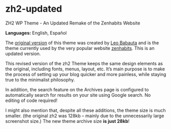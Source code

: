 # zh2-updated
ZH2 WP Theme - An Updated Remake of the Zenhabits Website

<strong>Languages:</strong> English, Español

<p>The <a href="http://zenhabits.net/theme/" target="_blank">original version</a> of this theme was created by <a href="http://leobabauta.com" target="_blank">Leo Babauta</a> and is the theme currently used by the very popular website <a href="http://zenhabits.net" target="_blank">zenhabits</a>. This is an updated version.</p>

<p>This revised version of the zh2 Theme keeps the same design elements as the original, including fonts, menus, layout, etc. It&rsquo;s main purpose is to make the process of setting up your blog quicker and more painless, while staying true to the minimalist philosophy.</p>

<p>In addition, the search feature on the Archives page is configured to automatically search for results on your site using Google search. No editing of code required!</p><p>I might also mention that, despite all these additions, the theme size is much smaller. (the original zh2 was 128kb &ndash; mainly due to the unnecessarily large screenshot size.) The new theme archive size <strong>is just 28kb</strong>!</p>
